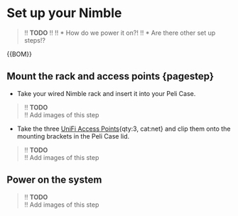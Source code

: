 # Set up your Nimble

>!! **TODO**
>!!
>!! * How do we power it on?!
>!! * Are there other set up steps!?

{{BOM}}


## Mount the rack and access points {pagestep}

* Take your wired Nimble rack and insert it into your Peli Case.


>!! **TODO**  
>!! Add images of this step

* Take the three [UniFi Access Points](parts/UniFiAccessPoints.md){qty:3, cat:net} and clip them onto the mounting brackets in the Peli Case lid.


>!! **TODO**  
>!! Add images of this step

## Power on the system


>!! **TODO**  
>!! Add images of this step

